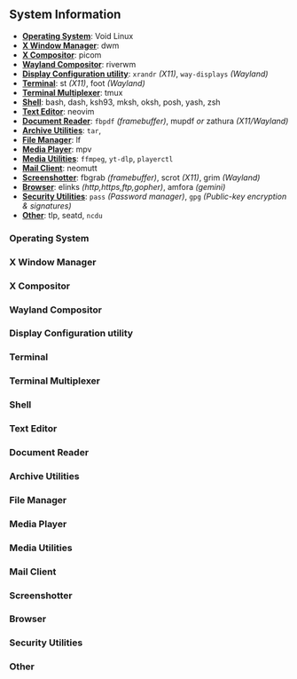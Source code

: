 ## System Information
- **[Operating System](#operating-system)**: Void Linux
- **[X Window Manager](#x-window-manager)**: dwm
- **[X Compositor](#x-compositor)**: picom
- **[Wayland Compositor](#wayland-compositor)**: riverwm
- **[Display Configuration utility](#display-configuration-utility)**: `xrandr` *(X11)*, `way-displays` *(Wayland)*
- **[Terminal](#terminal)**: st *(X11)*, foot *(Wayland)*
- **[Terminal Multiplexer](#terminal-multiplexer)**: tmux
- **[Shell](#shell)**: bash, dash, ksh93, mksh, oksh, posh, yash, zsh
- **[Text Editor](#text-editor)**: neovim
- **[Document Reader](#document-reader)**: `fbpdf` *(framebuffer)*, mupdf *or* zathura *(X11/Wayland)*
- **[Archive Utilities](#archive-utilities)**: `tar`, 
- **[File Manager](#file-manager)**: lf
- **[Media Player](#media-player)**: mpv
- **[Media Utilities](#media-utilities)**: `ffmpeg`, `yt-dlp`, `playerctl`
- **[Mail Client](#mail-client)**: neomutt
- **[Screenshotter](#screenshotter)**: fbgrab *(framebuffer)*, scrot *(X11)*, grim *(Wayland)*
- **[Browser](#browser)**: elinks *(http,https,ftp,gopher)*, amfora *(gemini)*
- **[Security Utilities](#security-utilities)**: `pass` *(Password manager)*, `gpg` *(Public-key encryption & signatures)*
- **[Other](#other)**: tlp, seatd, `ncdu`
### Operating System
### X Window Manager
### X Compositor
### Wayland Compositor
### Display Configuration utility
### Terminal
### Terminal Multiplexer
### Shell
### Text Editor
### Document Reader
### Archive Utilities
### File Manager
### Media Player
### Media Utilities
### Mail Client
### Screenshotter
### Browser
### Security Utilities
### Other
